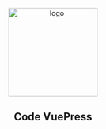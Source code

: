 <p align="center"><a href="https://github.com/" target="_blank" rel="noopener noreferrer"><img width="180" src="https://fastly.jsdelivr.net/gh/xugaoyi/image_store/blog/20200409124835.png" alt="logo"></a></p>


<h2 align="center">Code VuePress</h2>
